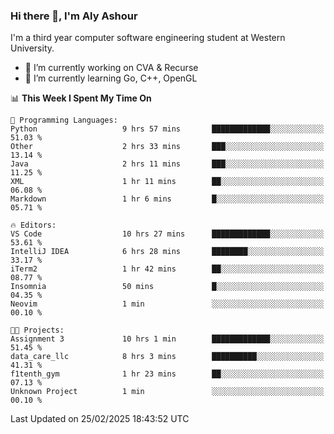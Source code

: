 ### Hi there 👋, I'm Aly Ashour
I'm a third year computer software engineering student at Western University.

- 🔭 I’m currently working on CVA & Recurse
- 🌱 I’m currently learning Go, C++, OpenGL

<!--START_SECTION:waka-->
📊 **This Week I Spent My Time On** 

```text
💬 Programming Languages: 
Python                   9 hrs 57 mins       █████████████░░░░░░░░░░░░   51.03 % 
Other                    2 hrs 33 mins       ███░░░░░░░░░░░░░░░░░░░░░░   13.14 % 
Java                     2 hrs 11 mins       ███░░░░░░░░░░░░░░░░░░░░░░   11.25 % 
XML                      1 hr 11 mins        ██░░░░░░░░░░░░░░░░░░░░░░░   06.08 % 
Markdown                 1 hr 6 mins         █░░░░░░░░░░░░░░░░░░░░░░░░   05.71 % 

🔥 Editors: 
VS Code                  10 hrs 27 mins      █████████████░░░░░░░░░░░░   53.61 % 
IntelliJ IDEA            6 hrs 28 mins       ████████░░░░░░░░░░░░░░░░░   33.17 % 
iTerm2                   1 hr 42 mins        ██░░░░░░░░░░░░░░░░░░░░░░░   08.77 % 
Insomnia                 50 mins             █░░░░░░░░░░░░░░░░░░░░░░░░   04.35 % 
Neovim                   1 min               ░░░░░░░░░░░░░░░░░░░░░░░░░   00.10 % 

🐱‍💻 Projects: 
Assignment 3             10 hrs 1 min        █████████████░░░░░░░░░░░░   51.45 % 
data_care_llc            8 hrs 3 mins        ██████████░░░░░░░░░░░░░░░   41.31 % 
f1tenth_gym              1 hr 23 mins        ██░░░░░░░░░░░░░░░░░░░░░░░   07.13 % 
Unknown Project          1 min               ░░░░░░░░░░░░░░░░░░░░░░░░░   00.10 % 
```


 Last Updated on 25/02/2025 18:43:52 UTC
<!--END_SECTION:waka-->
